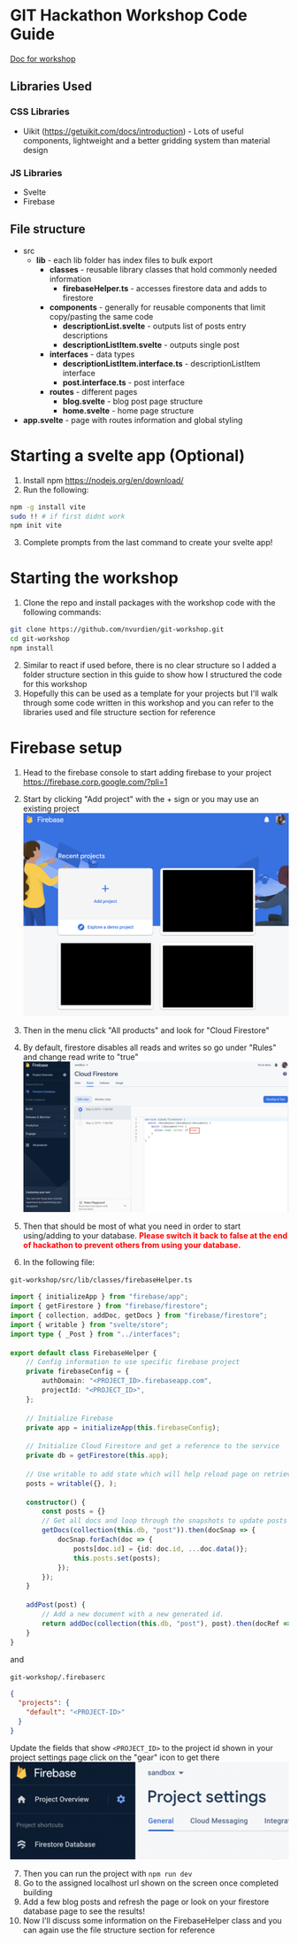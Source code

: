 # GIT Hackathon Workshop Code Guide
<a href="https://docs.google.com/document/d/1bLA4k8b2edYvhiF6cDnpJ_F0O-wCoM_Gs3OKWa088uw/edit#heading=h.sy0bmshcit5" target="_blank">Doc for workshop</a>
## Libraries Used
### CSS Libraries
  * Uikit (https://getuikit.com/docs/introduction) - Lots of useful components, lightweight and a better gridding system than material design
### JS Libraries
  * Svelte
  * Firebase

## File structure
* src
  * **lib** - each lib folder has index files to bulk export
    * **classes** - reusable library classes that hold commonly needed information
      * **firebaseHelper.ts** - accesses firestore data and adds to firestore
    * **components** - generally for reusable components that limit copy/pasting the same code 
      * **descriptionList.svelte** - outputs list of posts entry descriptions
      * **descriptionListItem.svelte** - outputs single post
    * **interfaces** - data types
      * **descriptionListItem.interface.ts** - descriptionListItem interface 
      * **post.interface.ts** - post interface
    * **routes** - different pages
      * **blog.svelte** - blog post page structure
      * **home.svelte** - home page structure
* **app.svelte** - page with routes information and global styling

# Starting a svelte app (Optional)
1. Install npm https://nodejs.org/en/download/
2. Run the following:
```sh
npm -g install vite
sudo !! # if first didnt work
npm init vite
```

3. Complete prompts from the last command to create your svelte app!

# Starting the workshop
1. Clone the repo and install packages with the workshop code with the following commands:
```sh
git clone https://github.com/nvurdien/git-workshop.git
cd git-workshop
npm install
```

2. Similar to react if used before, there is no clear structure so I added a folder structure section in this guide to show how I structured the code for this workshop
3. Hopefully this can be used as a template for your projects but I'll walk through some code written in this workshop and you can refer to the libraries used and file structure section for reference

# Firebase setup
1. Head to the firebase console to start adding firebase to your project https://firebase.corp.google.com/?pli=1
2. Start by clicking "Add project" with the + sign or you may use an existing project
![Firebase project list](/images/project_list.png)

3. Then in the menu click "All products" and look for "Cloud Firestore"
4. By default, firestore disables all reads and writes so go under "Rules" and change read write to "true"
![Firestore with rules set to true to allow read/write](/images/firestore.png)

5. Then that should be most of what you need in order to start using/adding to your database. <b style="color:red">Please switch it back to false at the end of hackathon to prevent others from using your database.</b>
6. In the following file:

`git-workshop/src/lib/classes/firebaseHelper.ts`
```typescript
import { initializeApp } from "firebase/app";
import { getFirestore } from "firebase/firestore";
import { collection, addDoc, getDocs } from "firebase/firestore"; 
import { writable } from "svelte/store";
import type { _Post } from "../interfaces";

export default class FirebaseHelper {
    // Config information to use specific firebase project
    private firebaseConfig = {
        authDomain: "<PROJECT_ID>.firebaseapp.com",
        projectId: "<PROJECT_ID>",
    };
    
    // Initialize Firebase
    private app = initializeApp(this.firebaseConfig);
    
    // Initialize Cloud Firestore and get a reference to the service
    private db = getFirestore(this.app);

    // Use writable to add state which will help reload page on retrieval of posts
    posts = writable({}, );

    constructor() {
        const posts = {}
        // Get all docs and loop through the snapshots to update posts dictionary
        getDocs(collection(this.db, "post")).then(docSnap => {
            docSnap.forEach(doc => {
                posts[doc.id] = {id: doc.id, ...doc.data()};
                this.posts.set(posts);
            });
        });
    }

    addPost(post) {
        // Add a new document with a new generated id.
        return addDoc(collection(this.db, "post"), post).then(docRef => docRef.id);
    }
}
```
and

`git-workshop/.firebaserc`
```json
{
  "projects": {
    "default": "<PROJECT-ID>"
  }
}
```

Update the fields that show `<PROJECT_ID>` to the project id shown in your project settings page click on the "gear" icon to get there
![Project settings page on the general tab](/images/settings.png)

7. Then you can run the project with `npm run dev`
8. Go to the assigned localhost url shown on the screen once completed building
9. Add a few blog posts and refresh the page or look on your firestore database page to see the results!
10. Now I'll discuss some information on the FirebaseHelper class and you can again use the file structure section for reference
